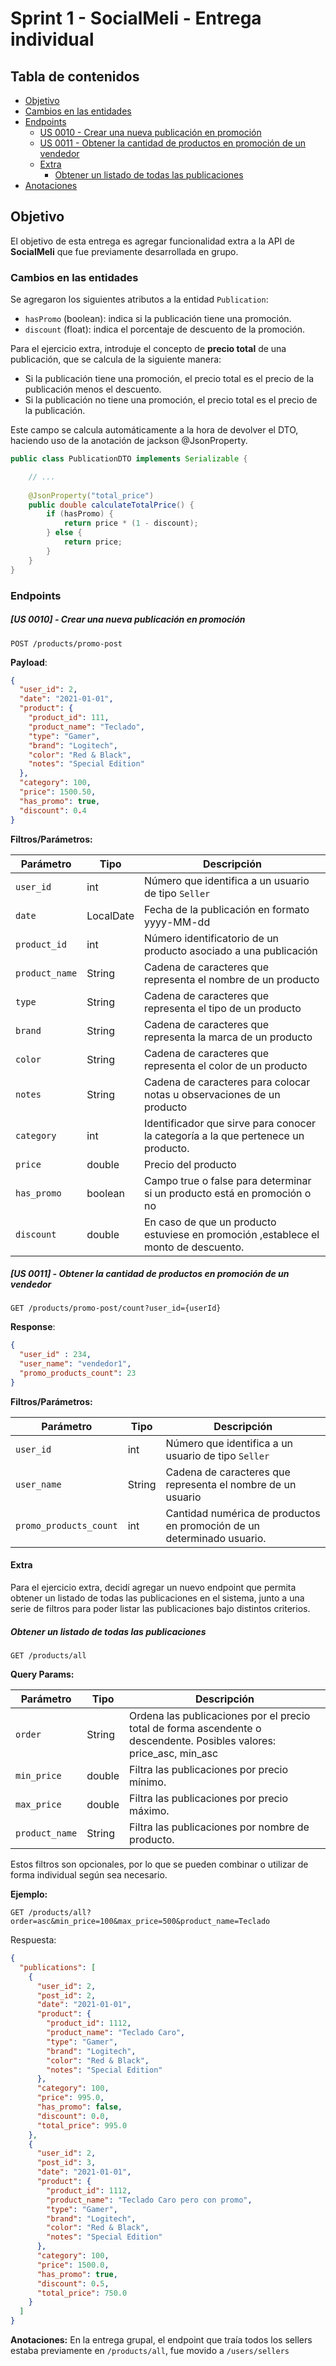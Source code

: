 # Sprint 1 - SocialMeli - Entrega individual

## Tabla de contenidos

- [Objetivo](#objetivo)
- [Cambios en las entidades](#cambios-en-las-entidades)
- [Endpoints](#endpoints)
  - [US 0010 - Crear una nueva publicación en promoción](#us-0010---crear-una-nueva-publicación-en-promoción)
  - [US 0011 - Obtener la cantidad de productos en promoción de un vendedor](#us-0011---obtener-la-cantidad-de-productos-en-promoción-de-un-vendedor)
  - [Extra](#extra)
    - [Obtener un listado de todas las publicaciones](#obtener-un-listado-de-todas-las-publicaciones)
- [Anotaciones](#anotaciones)

## Objetivo

El objetivo de esta entrega es agregar funcionalidad extra a la API de __SocialMeli__ que fue previamente desarrollada en grupo.

### Cambios en las entidades

Se agregaron los siguientes atributos a la entidad `Publication`:

- `hasPromo` (boolean): indica si la publicación tiene una promoción.
- `discount` (float): indica el porcentaje de descuento de la promoción.

Para el ejercicio extra, introduje el concepto de **precio total** de una publicación, que se calcula de la siguiente manera:

- Si la publicación tiene una promoción, el precio total es el precio de la publicación menos el descuento.
- Si la publicación no tiene una promoción, el precio total es el precio de la publicación.

Este campo se calcula automáticamente a la hora de devolver el DTO, haciendo uso de la anotación de jackson @JsonProperty.

```java
public class PublicationDTO implements Serializable {

    // ...
    
    @JsonProperty("total_price")
    public double calculateTotalPrice() {
        if (hasPromo) {
            return price * (1 - discount);
        } else {
            return price;
        }
    }
}
```
### Endpoints

##### [US 0010] - Crear una nueva publicación en promoción

```http
POST /products/promo-post
```

__Payload__:

```json
{
  "user_id": 2,
  "date": "2021-01-01",
  "product": {
    "product_id": 111,
    "product_name": "Teclado",
    "type": "Gamer",
    "brand": "Logitech",
    "color": "Red & Black",
    "notes": "Special Edition"
  },
  "category": 100,
  "price": 1500.50,
  "has_promo": true,
  "discount": 0.4
}
```
__Filtros/Parámetros:__

| Parámetro | Tipo | Descripción                                                                         |
| --- | --- |-------------------------------------------------------------------------------------|
| `user_id` | int | Número que identifica a un usuario de tipo `Seller`                                   |
| `date` | LocalDate | Fecha de la publicación en formato yyyy-MM-dd                                       |
| `product_id` | int | Número identificatorio de un producto asociado a una publicación                    |
| `product_name` | String | Cadena de caracteres que representa el nombre de un producto                        |
| `type` | String | Cadena de caracteres que representa el tipo de un producto                          |
| `brand` | String | Cadena de caracteres que representa la marca de un producto                         |
| `color` | String | Cadena de caracteres que representa el color de un producto                         |
| `notes` | String | Cadena de caracteres para colocar notas u observaciones de un producto              |
| `category` | int | Identificador que sirve para conocer la categoría a la que pertenece un producto.   |
| `price` | double | Precio del producto                                                                 |
| `has_promo` | boolean | Campo true o false para determinar si un producto está en promoción o no            |
| `discount` | double | En caso de que un producto estuviese en promoción ,establece el monto de descuento. |

##### [US 0011] - Obtener la cantidad de productos en promoción de un vendedor

```http
GET /products/promo-post/count?user_id={userId}
```

__Response__:

```json
{
  "user_id" : 234,
  "user_name": "vendedor1",
  "promo_products_count": 23
}
```

**Filtros/Parámetros:**

| Parámetro | Tipo | Descripción                                                                         |
| --- | --- |-------------------------------------------------------------------------------------|
| `user_id` | int | Número que identifica a un usuario de tipo `Seller`                                   |
| `user_name` | String | Cadena de caracteres que representa el nombre de un usuario                          |
| `promo_products_count` | int | Cantidad numérica de productos en promoción de un determinado usuario.               |


#### Extra

Para el ejercicio extra, decidí agregar un nuevo endpoint que permita obtener un listado de todas las publicaciones
en el sistema, junto a una serie de filtros para poder listar las publicaciones bajo distintos criterios.

##### Obtener un listado de todas las publicaciones

```http
GET /products/all
```

**Query Params:**

| Parámetro | Tipo | Descripción                                                                                                          |
| --- | --- |----------------------------------------------------------------------------------------------------------------------|
| `order` | String | Ordena las publicaciones por el precio total de forma ascendente o descendente. Posibles valores: price_asc, min_asc |
| `min_price` | double | Filtra las publicaciones por precio mínimo.                                                                          |
| `max_price` | double | Filtra las publicaciones por precio máximo.                                                                          |
| `product_name` | String | Filtra las publicaciones por nombre de producto.                                                                     |

Estos filtros son opcionales, por lo que se pueden combinar o utilizar de forma individual según sea necesario.

**Ejemplo:**

```http
GET /products/all?order=asc&min_price=100&max_price=500&product_name=Teclado
```

Respuesta:

```json
{
  "publications": [
    {
      "user_id": 2,
      "post_id": 2,
      "date": "2021-01-01",
      "product": {
        "product_id": 1112,
        "product_name": "Teclado Caro",
        "type": "Gamer",
        "brand": "Logitech",
        "color": "Red & Black",
        "notes": "Special Edition"
      },
      "category": 100,
      "price": 995.0,
      "has_promo": false,
      "discount": 0.0,
      "total_price": 995.0
    },
    {
      "user_id": 2,
      "post_id": 3,
      "date": "2021-01-01",
      "product": {
        "product_id": 1112,
        "product_name": "Teclado Caro pero con promo",
        "type": "Gamer",
        "brand": "Logitech",
        "color": "Red & Black",
        "notes": "Special Edition"
      },
      "category": 100,
      "price": 1500.0,
      "has_promo": true,
      "discount": 0.5,
      "total_price": 750.0
    }
  ]
}
```

**Anotaciones:** En la entrega grupal, el endpoint que traía todos los sellers estaba previamente en `/products/all`, fue movido a `/users/sellers`
